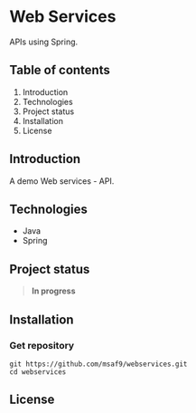 # Web Services
APIs using Spring.

## Table of contents
1. Introduction
2. Technologies
3. Project status
4. Installation
5. License

## Introduction
A demo Web services - API.

## Technologies
- Java
- Spring

## Project status
> **In progress**

## Installation
### Get repository
```git
git https://github.com/msaf9/webservices.git
cd webservices
```

## License

